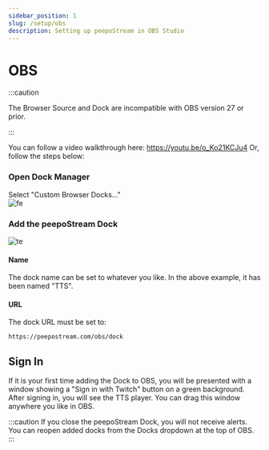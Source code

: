 ```yaml
---
sidebar_position: 1
slug: /setup/obs
description: Setting up peepoStream in OBS Studio  
---
```


# OBS

:::caution

The Browser Source and Dock are incompatible with OBS version 27 or prior.

:::

You can follow a video walkthrough here: <https://youtu.be/o_Ko21KCJu4>
Or, follow the steps below:

### Open Dock Manager

Select "Custom Browser Docks..."  
![fe](https://cdn.discordapp.com/attachments/1052040457271652422/1052040457435234344/image.png)

### Add the peepoStream Dock

![te](https://cdn.discordapp.com/attachments/1052040457271652422/1052040457821102130/image.png)  

#### Name

The dock name can be set to whatever you like. In the above example, it has been named "TTS".

#### URL

The dock URL must be set to:

```text
https://peepostream.com/obs/dock
```

## Sign In

If it is your first time adding the Dock to OBS, you will be presented with a window showing a "Sign in with Twitch" button on a green background. After signing in, you will see the TTS player. You can drag this window anywhere you like in OBS.

:::caution
If you close the peepoStream Dock, you will not receive alerts. You can reopen added docks from the Docks dropdown at the top of OBS.
:::
